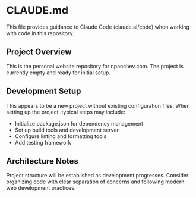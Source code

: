 # CLAUDE.md

This file provides guidance to Claude Code (claude.ai/code) when working with code in this repository.

## Project Overview

This is the personal website repository for npanchev.com. The project is currently empty and ready for initial setup.

## Development Setup

This appears to be a new project without existing configuration files. When setting up the project, typical steps may include:

- Initialize package.json for dependency management
- Set up build tools and development server
- Configure linting and formatting tools
- Add testing framework

## Architecture Notes

Project structure will be established as development progresses. Consider organizing code with clear separation of concerns and following modern web development practices.